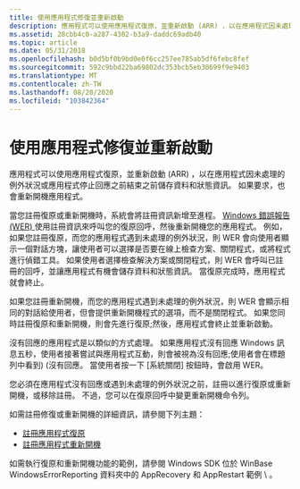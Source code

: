 ```yaml
---
title: 使用應用程式修復並重新啟動
description: 應用程式可以使用應用程式復原，並重新啟動 (ARR) ，以在應用程式因未處理的例外狀況或應用程式停止回應之前結束之前儲存資料和狀態資訊。 如果要求，也會重新開機應用程式。
ms.assetid: 28cbb4c0-a287-4302-b3a9-daddc69adb40
ms.topic: article
ms.date: 05/31/2018
ms.openlocfilehash: b0d5bf0b9bd0e0f6cc257ee785ab5df6febc8fef
ms.sourcegitcommit: 592c9bbd22ba69802dc353bcb5eb30699f9e9403
ms.translationtype: MT
ms.contentlocale: zh-TW
ms.lasthandoff: 08/20/2020
ms.locfileid: "103842364"
---
```

# <a name="using-application-recovery-and-restart"></a>使用應用程式修復並重新啟動

應用程式可以使用應用程式復原，並重新啟動 (ARR) ，以在應用程式因未處理的例外狀況或應用程式停止回應之前結束之前儲存資料和狀態資訊。 如果要求，也會重新開機應用程式。

當您註冊復原或重新開機時，系統會將註冊資訊新增至進程。 [Windows 錯誤報告 (WER) ](/windows/desktop/wer/windows-error-reporting) 使用註冊資訊來呼叫您的復原回呼，然後重新開機您的應用程式。 例如，如果您註冊復原，而您的應用程式遇到未處理的例外狀況，則 WER 會向使用者顯示一個對話方塊，讓使用者可以選擇是否要在線上檢查方案、關閉程式，或將程式進行偵錯工具。 如果使用者選擇檢查解決方案或關閉程式，則 WER 會呼叫已註冊的回呼，並讓應用程式有機會儲存資料和狀態資訊。 當復原完成時，應用程式就會終止。

如果您註冊重新開機，而您的應用程式遇到未處理的例外狀況，則 WER 會顯示相同的對話給使用者，但會提供重新開機程式的選項，而不是關閉程式。 如果您同時註冊復原和重新開機，則會先進行復原;然後，應用程式會終止並重新啟動。

沒有回應的應用程式是以類似的方式處理。 如果應用程式沒有回應 Windows 訊息五秒，使用者接著嘗試與應用程式互動，則會被視為沒有回應;使用者會在標題列中看到)  (沒有回應。 當使用者按一下 [系統關閉] 按鈕時，會啟用 WER。

您必須在應用程式沒有回應或遇到未處理的例外狀況之前，註冊以進行復原或重新開機，或移除註冊。 不過，您可以在復原回呼中變更重新開機命令列。

如需註冊修復或重新開機的詳細資訊，請參閱下列主題：

-   [註冊應用程式復原](registering-for-application-recovery.md)
-   [註冊應用程式重新開機](registering-for-application-restart.md)

如需執行復原和重新開機功能的範例，請參閱 Windows SDK 位於 WinBase WindowsErrorReporting 資料夾中的 AppRecovery 和 AppRestart 範例 \\ 。

 

 